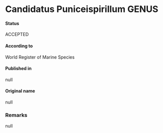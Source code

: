 # Candidatus Puniceispirillum GENUS

#### Status
ACCEPTED

#### According to
World Register of Marine Species

#### Published in
null

#### Original name
null

### Remarks
null